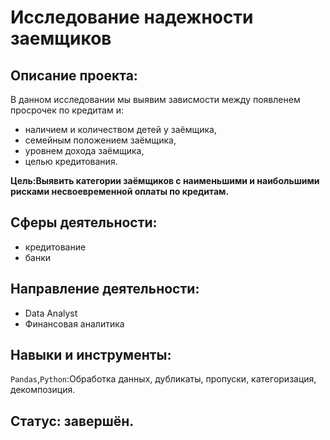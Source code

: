 # Исследование надежности заемщиков
## Описание проекта:
В данном исследовании мы выявим зависмости между появленем просрочек по кредитам и:
- наличием и количеством детей у заёмщика,
- семейным положением заёмщика,
- уровнем дохода заёмщика,
- целью кредитования.

**Цель:Выявить категории заёмщиков с наименьшими и наибольшими рисками несвоевременной оплаты по кредитам.**

## Сферы деятельности:
- кредитование
- банки
## Направление деятельности:
- Data Analyst
- Финансовая аналитика
## Навыки и инструменты:
`Pandas`,`Python`:Обработка данных, дубликаты, пропуски, категоризация, декомпозиция.
## Статус: завершён.